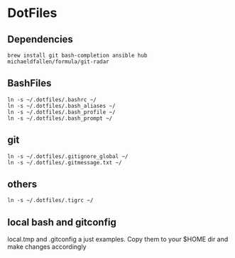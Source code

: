 # DotFiles

## Dependencies
```
brew install git bash-completion ansible hub michaeldfallen/formula/git-radar
```

## BashFiles
```
ln -s ~/.dotfiles/.bashrc ~/
ln -s ~/.dotfiles/.bash_aliases ~/
ln -s ~/.dotfiles/.bash_profile ~/
ln -s ~/.dotfiles/.bash_prompt ~/
```

## git
```
ln -s ~/.dotfiles/.gitignore_global ~/
ln -s ~/.dotfiles/.gitmessage.txt ~/
```

## others
```
ln -s ~/.dotfiles/.tigrc ~/
```


## local bash and gitconfig
local.tmp and .gitconfig a just examples. Copy them to your $HOME dir and make changes accordingly

